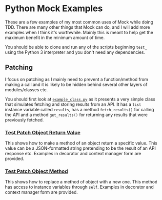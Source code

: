 # Python Mock Examples

These are a few examples of my most common uses of Mock while doing TDD. There are many other things that Mock can do, and I will add more examples when I think it's worthwhile. Mainly this is meant to help get the maximum benefit in the minimum amount of time.

You should be able to clone and run any of the scripts beginning `test_` using the Python 3 interpreter and you don't need any dependencies.


## Patching

I focus on patching as I mainly need to prevent a function/method from making a call and it is likely to be hidden behind several other layers of modules/classes etc.

You should first look at [`example_class.py`](example_class.py) as it presents a very simple class that simulates fetching and storing results from an API. It has a `list` instance variable called `results`, has a method `fetch_results()` for calling the API and a method `get_results()` for returning any results that were previously fetched.


### [Test Patch Object Return Value](test_patch_object_return_value.py)

This shows how to make a method of an object return a specific value. This value can be a JSON-formatted string pretending to be the result of an API response etc. Examples in decorator and context manager form are provided.


### [Test Patch Object Method](test_patch_object_method.py)

This shows how to replace a method of object with a new one. This method has access to instance variables through `self`. Examples in decorator and context manager form are provided.
